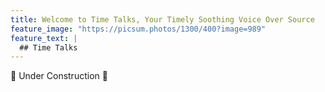 ```yaml
---
title: Welcome to Time Talks, Your Timely Soothing Voice Over Source
feature_image: "https://picsum.photos/1300/400?image=989"
feature_text: |
  ## Time Talks
---
```


👷 Under Construction 👷
